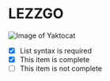 # LEZZGO
![Image of Yaktocat](https://octodex.github.com/images/yaktocat.png)
- [x] List syntax is required
- [x] This item is complete
- [ ] This item is not complete

